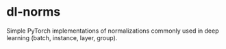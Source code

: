 # dl-norms

Simple PyTorch implementations of normalizations commonly used in deep learning (batch, instance, layer, group).
